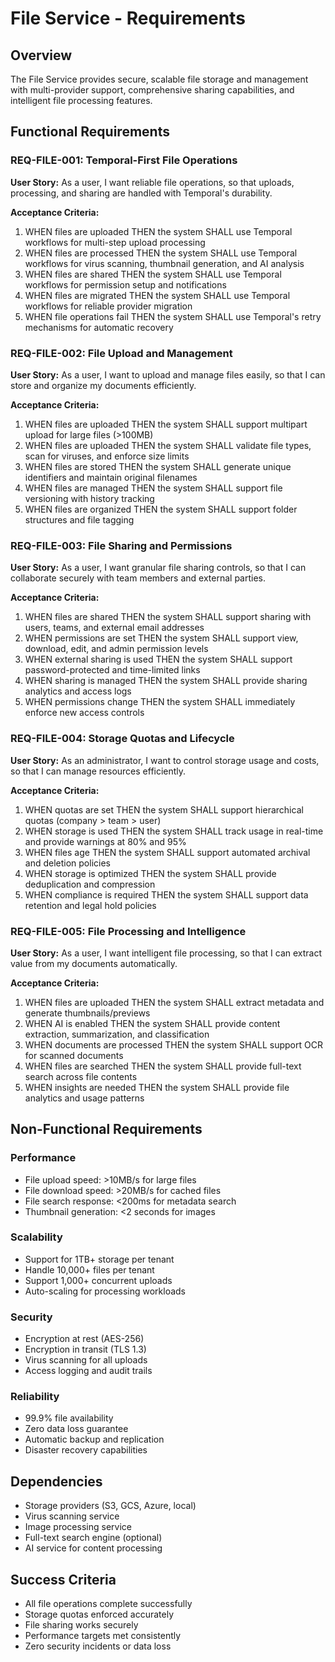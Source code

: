 # File Service - Requirements

## Overview
The File Service provides secure, scalable file storage and management with multi-provider support, comprehensive sharing capabilities, and intelligent file processing features.

## Functional Requirements

### REQ-FILE-001: Temporal-First File Operations
**User Story:** As a user, I want reliable file operations, so that uploads, processing, and sharing are handled with Temporal's durability.

**Acceptance Criteria:**
1. WHEN files are uploaded THEN the system SHALL use Temporal workflows for multi-step upload processing
2. WHEN files are processed THEN the system SHALL use Temporal workflows for virus scanning, thumbnail generation, and AI analysis
3. WHEN files are shared THEN the system SHALL use Temporal workflows for permission setup and notifications
4. WHEN files are migrated THEN the system SHALL use Temporal workflows for reliable provider migration
5. WHEN file operations fail THEN the system SHALL use Temporal's retry mechanisms for automatic recovery

### REQ-FILE-002: File Upload and Management
**User Story:** As a user, I want to upload and manage files easily, so that I can store and organize my documents efficiently.

**Acceptance Criteria:**
1. WHEN files are uploaded THEN the system SHALL support multipart upload for large files (>100MB)
2. WHEN files are uploaded THEN the system SHALL validate file types, scan for viruses, and enforce size limits
3. WHEN files are stored THEN the system SHALL generate unique identifiers and maintain original filenames
4. WHEN files are managed THEN the system SHALL support file versioning with history tracking
5. WHEN files are organized THEN the system SHALL support folder structures and file tagging

### REQ-FILE-003: File Sharing and Permissions
**User Story:** As a user, I want granular file sharing controls, so that I can collaborate securely with team members and external parties.

**Acceptance Criteria:**
1. WHEN files are shared THEN the system SHALL support sharing with users, teams, and external email addresses
2. WHEN permissions are set THEN the system SHALL support view, download, edit, and admin permission levels
3. WHEN external sharing is used THEN the system SHALL support password-protected and time-limited links
4. WHEN sharing is managed THEN the system SHALL provide sharing analytics and access logs
5. WHEN permissions change THEN the system SHALL immediately enforce new access controls

### REQ-FILE-004: Storage Quotas and Lifecycle
**User Story:** As an administrator, I want to control storage usage and costs, so that I can manage resources efficiently.

**Acceptance Criteria:**
1. WHEN quotas are set THEN the system SHALL support hierarchical quotas (company > team > user)
2. WHEN storage is used THEN the system SHALL track usage in real-time and provide warnings at 80% and 95%
3. WHEN files age THEN the system SHALL support automated archival and deletion policies
4. WHEN storage is optimized THEN the system SHALL provide deduplication and compression
5. WHEN compliance is required THEN the system SHALL support data retention and legal hold policies

### REQ-FILE-005: File Processing and Intelligence
**User Story:** As a user, I want intelligent file processing, so that I can extract value from my documents automatically.

**Acceptance Criteria:**
1. WHEN files are uploaded THEN the system SHALL extract metadata and generate thumbnails/previews
2. WHEN AI is enabled THEN the system SHALL provide content extraction, summarization, and classification
3. WHEN documents are processed THEN the system SHALL support OCR for scanned documents
4. WHEN files are searched THEN the system SHALL provide full-text search across file contents
5. WHEN insights are needed THEN the system SHALL provide file analytics and usage patterns

## Non-Functional Requirements

### Performance
- File upload speed: >10MB/s for large files
- File download speed: >20MB/s for cached files
- File search response: <200ms for metadata search
- Thumbnail generation: <2 seconds for images

### Scalability
- Support for 1TB+ storage per tenant
- Handle 10,000+ files per tenant
- Support 1,000+ concurrent uploads
- Auto-scaling for processing workloads

### Security
- Encryption at rest (AES-256)
- Encryption in transit (TLS 1.3)
- Virus scanning for all uploads
- Access logging and audit trails

### Reliability
- 99.9% file availability
- Zero data loss guarantee
- Automatic backup and replication
- Disaster recovery capabilities

## Dependencies
- Storage providers (S3, GCS, Azure, local)
- Virus scanning service
- Image processing service
- Full-text search engine (optional)
- AI service for content processing

## Success Criteria
- All file operations complete successfully
- Storage quotas enforced accurately
- File sharing works securely
- Performance targets met consistently
- Zero security incidents or data loss